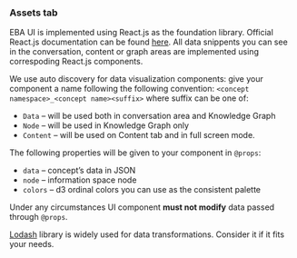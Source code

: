 ### Assets tab

EBA UI is implemented using React.js as the foundation library. Official React.js documentation can be found [here](https://reactjs.org/docs). All data snippents you can see in the conversation, content or graph areas are implemented using correspoding React.js components.

We use auto discovery for data visualization components: give your component a name following the following convention: `<concept namespace>_<concept name><suffix>` where suffix can be one of:

- `Data` – will be used both in conversation area and Knowledge Graph
- `Node` – will be used in Knowledge Graph only
- `Content` – will be used on Content tab and in full screen mode. 

The following properties will be given to your component in `@props`:

- `data` – concept’s data in JSON
- `node` – information space node
- `colors` – d3 ordinal colors you can use as the consistent palette

Under any circumstances UI component **must not modify** data passed through `@props`.

[Lodash](https://lodash.com/) library is widely used for data transformations. Consider it if it fits your needs.
